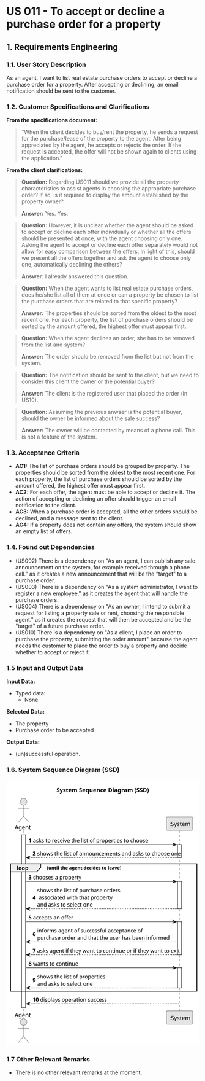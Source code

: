 # US 011 - To accept or decline a purchase order for a property

## 1. Requirements Engineering


### 1.1. User Story Description


As an agent, I want to list real estate purchase orders to accept or decline a
purchase order for a property. After accepting or declining, an email notification
should be sent to the customer.


### 1.2. Customer Specifications and Clarifications


**From the specifications document:**

>   "When the client decides to buy/rent the property, he sends a request for the purchase/lease of the
property to the agent. After being appreciated by the agent, he accepts or rejects the order. If the
request is accepted, the offer will not be shown again to clients using the application."

**From the client clarifications:**

> **Question:**  Regarding US011 should we provide all the property characteristics to assist agents in choosing the appropriate purchase order? If so, is it required to display the amount established by the property owner? 
>
> **Answer:** Yes. Yes.

> **Question:** However, it is unclear whether the agent should be asked to accept or decline each offer individually or whether all the offers should be presented at once, with the agent choosing only one. Asking the agent to accept or decline each offer separately would not allow for easy comparison between the offers. In light of this, should we present all the offers together and ask the agent to choose only one, automatically declining the others?
>
> **Answer:** I already answered this question.

> **Question:** When the agent wants to list real estate purchase orders, does he/she list all of them at once or can a property be chosen to list the purchase orders that are related to that specific property?
>
> **Answer:** The properties should be sorted from the oldest to the most recent one. For each property, the list of purchase orders should be sorted by the amount offered, the highest offer must appear first.

> **Question:** When the agent declines an order, she has to be removed from the list and system?
>
> **Answer:** The order should be removed from the list but not from the system.

> **Question:** The notification should be sent to the client, but we need to consider this client the owner or the potential buyer?
> 
> **Answer:** The client is the registered user that placed the order (in US10).

> **Question:** Assuming the previous anwser is the potential buyer, should the owner be informed about the sale success?
> 
> **Answer:** The owner will be contacted by means of a phone call. This is not a feature of the system.

### 1.3. Acceptance Criteria


* **AC1:** The list of purchase orders should be grouped by property. The properties
  should be sorted from the oldest to the most recent one. For each property, the
  list of purchase orders should be sorted by the amount offered, the highest offer
  must appear first.
* **AC2:** For each offer, the agent must be able to accept or decline it. The action of
  accepting or declining an offer should trigger an email notification to the client.
* **AC3:** When a purchase order is accepted, all the other orders should be declined,
  and a message sent to the client.
* **AC4:** If a property does not contain any offers, the system should show an empty
  list of offers.

### 1.4. Found out Dependencies

* (US002) There is a dependency on "As an agent, I can publish any sale announcement on the system, for
  example received through a phone call." as it creates a new announcement that will be the "target" to a purchase order.
* (US003) There is a dependency on "As a system administrator, I want to register a new employee." as it creates the agent that will handle the purchase orders.
* (US004) There is a dependency on "As an owner, I intend to submit a request for listing a property sale or rent,
  choosing the responsible agent." as it creates the request that will then be accepted and be the "target" of a future purchase order.
* (US010) There is a dependency on "As a client, I place an order to purchase the property, submitting the order
  amount" because the agent needs the customer to place the order to buy a property and decide whether to accept or reject it.

### 1.5 Input and Output Data


**Input Data:**

* Typed data:
  * None

**Selected Data:**
  * The property
  * Purchase order to be accepted

**Output Data:**
* (un)successful operation.

### 1.6. System Sequence Diagram (SSD)

![System Sequence Diagram](svg/us011-System-Sequence-Diagram.svg)

### 1.7 Other Relevant Remarks

* There is no other relevant remarks at the moment.